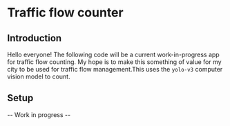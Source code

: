 # Traffic flow counter

## Introduction
Hello everyone! The following code will be a current work-in-progress app for traffic flow counting. My hope is to make this something of value for my city to be used for traffic flow management.This uses the `yolo-v3` computer vision model to count.

## Setup

-- Work in progress --
